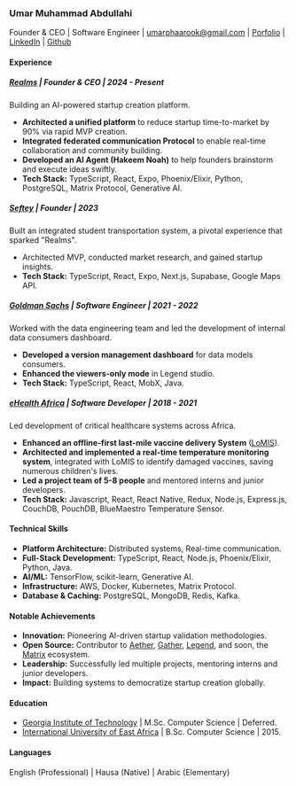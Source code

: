 ### Umar Muhammad Abdullahi

Founder & CEO | Software Engineer | umarphaarook@gmail.com | [Porfolio](https://realms.ceo) | [LinkedIn](https://linkedin.com/in/umarphaarook) | [Github](https://github.com/umarphaarook)

#### Experience

##### [Realms](https://realms.im) | Founder & CEO | 2024 - Present

Building an AI-powered startup creation platform.
- **Architected a unified platform** to reduce startup time-to-market by 90% via rapid MVP creation.
- **Integrated federated communication Protocol** to enable real-time collaboration and community building.
- **Developed an AI Agent (Hakeem Noah)** to help founders brainstorm and execute ideas swiftly.
- **Tech Stack:** TypeScript, React, Expo, Phoenix/Elixir, Python, PostgreSQL, Matrix Protocol, Generative AI.

##### [Seftey](https://seftey.vercel.app) | Founder | 2023

Built an integrated student transportation system, a pivotal experience that sparked "Realms".

- Architected MVP, conducted market research, and gained startup insights.
- **Tech Stack:** TypeScript, React, Expo, Next.js, Supabase, Google Maps API.

##### [Goldman Sachs](https://www.goldmansachs.com) | Software Engineer | 2021 - 2022

Worked with the data engineering team and led the development of internal data consumers dashboard.

- **Developed a version management dashboard** for data models consumers.
- **Enhanced the viewers-only mode** in Legend studio.
- **Tech Stack:** TypeScript, React, MobX, Java.

##### [eHealth Africa](https://ehealthafrica.org) | Software Developer | 2018 - 2021

Led development of critical healthcare systems across Africa.

- **Enhanced an offline-first last-mile vaccine delivery System** ([LoMIS](https://lomis.ehealthafrica.org)).
- **Architected and implemented a real-time temperature monitoring system**, integrated with LoMIS to identify damaged vaccines, saving numerous children's lives.
- **Led a project team of 5-8 people** and mentored interns and junior developers.
- **Tech Stack:** Javascript, React, React Native, Redux, Node.js, Express.js, CouchDB, PouchDB, BlueMaestro Temperature Sensor.

#### Technical Skills

- **Platform Architecture:** Distributed systems, Real-time communication.
- **Full-Stack Development:** TypeScript, React, Node.js, Phoenix/Elixir, Python, Java.
- **AI/ML:** TensorFlow, scikit-learn, Generative AI.
- **Infrastructure:** AWS, Docker, Kubernetes, Matrix Protocol.
- **Database & Caching:** PostgreSQL, MongoDB, Redis, Kafka.

#### Notable Achievements

- **Innovation:** Pioneering AI-driven startup validation methodologies.
- **Open Source:** Contributor to [Aether](https://aether.ehealthafrica.org), [Gather](https://gather.ehealthafrica.org), [Legend](https://legend.finos.org), and soon, the [Matrix](https://matrix.org) ecosystem.
- **Leadership:** Successfully led multiple projects, mentoring interns and junior developers.
- **Impact:** Building systems to democratize startup creation globally.

#### Education

- [Georgia Institute of Technology](https://omscs.gatech.edu/) | M.Sc. Computer Science | Deferred.
- [International University of East Africa](https://www.iuea.ac.ug) | B.Sc. Computer Science | 2015.

#### Languages

English (Professional) | Hausa (Native) | Arabic (Elementary)
